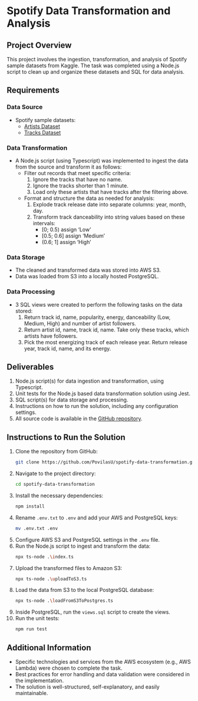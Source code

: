 # Spotify Data Transformation and Analysis

## Project Overview

This project involves the ingestion, transformation, and analysis of Spotify sample datasets from Kaggle. The task was completed using a Node.js script to clean up and organize these datasets and SQL for data analysis.

## Requirements

### Data Source

- Spotify sample datasets:
  - [Artists Dataset](https://www.kaggle.com/datasets/yamaerenay/spotify-dataset-19212020-600k-tracks?select=artists.csv)
  - [Tracks Dataset](https://www.kaggle.com/datasets/yamaerenay/spotify-dataset-19212020-600k-tracks?select=tracks.csv)

### Data Transformation

- A Node.js script (using Typescript) was implemented to ingest the data from the source and transform it as follows:
  - Filter out records that meet specific criteria:
    1. Ignore the tracks that have no name.
    2. Ignore the tracks shorter than 1 minute.
    3. Load only these artists that have tracks after the filtering above.
  - Format and structure the data as needed for analysis:
    1. Explode track release date into separate columns: year, month, day.
    2. Transform track danceability into string values based on these intervals:
       - [0; 0.5) assign ‘Low’
       - [0.5; 0.6] assign ‘Medium’
       - (0.6; 1] assign ‘High’

### Data Storage

- The cleaned and transformed data was stored into AWS S3.
- Data was loaded from S3 into a locally hosted PostgreSQL.

### Data Processing

- 3 SQL views were created to perform the following tasks on the data stored:
  1. Return track id, name, popularity, energy, danceability (Low, Medium, High) and number of artist followers.
  2. Return artist id, name, track id, name. Take only these tracks, which artists have followers.
  3. Pick the most energizing track of each release year. Return release year, track id, name, and its energy.

## Deliverables

1. Node.js script(s) for data ingestion and transformation, using Typescript.
2. Unit tests for the Node.js based data transformation solution using Jest.
3. SQL script(s) for data storage and processing.
4. Instructions on how to run the solution, including any configuration settings.
5. All source code is available in the [GitHub repository](https://github.com/PovilasU/spotify-data-transformation).

## Instructions to Run the Solution

1. Clone the repository from GitHub:
   ```sh
   git clone https://github.com/PovilasU/spotify-data-transformation.git
   ```
2. Navigate to the project directory:
   ```sh
   cd spotify-data-transformation
   ```
3. Install the necessary dependencies:
   ```sh
   npm install
   ```
4. Rename `.env.txt` to `.env` and add your AWS and PostgreSQL keys:
   ```sh
   mv .env.txt .env
   ```
5. Configure AWS S3 and PostgreSQL settings in the `.env` file.
6. Run the Node.js script to ingest and transform the data:
   ```sh
   npx ts-node .\index.ts
   ```
7. Upload the transformed files to Amazon S3:
   ```sh
   npx ts-node .\uploadToS3.ts
   ```
8. Load the data from S3 to the local PostgreSQL database:
   ```sh
   npx ts-node .\loadFromS3ToPostgres.ts
   ```
9. Inside PostgreSQL, run the `views.sql` script to create the views.
10. Run the unit tests:
    ```sh
    npm run test
    ```

## Additional Information

- Specific technologies and services from the AWS ecosystem (e.g., AWS Lambda) were chosen to complete the task.
- Best practices for error handling and data validation were considered in the implementation.
- The solution is well-structured, self-explanatory, and easily maintainable.
